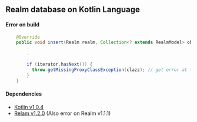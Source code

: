 ## Realm database on Kotlin Language
#### Error on build
```Java
    @Override
    public void insert(Realm realm, Collection<? extends RealmModel> objects) {
        .
        .
        .
        if (iterator.hasNext()) {
          throw getMissingProxyClassException(clazz); // get error at this line.
        }
    }
```
#### Dependencies
- [Kotlin v1.0.4](https://kotlinlang.org/docs/reference/using-gradle.html)
- [Relam v1.2.0](https://realm.io/docs/java/1.2.0/) (Also error on Realm v1.1.1)
